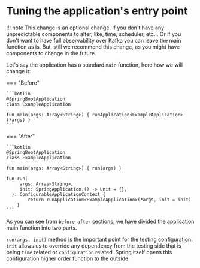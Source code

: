 # Tuning the application's entry point

!!! note
    This change is an optional change. If you don't have any unpredictable components to alter, like, time, scheduler, etc...
    Or if you don't want to have full observability over Kafka you can leave the main function as is. 
    But, still we recommend this change, as you might have components to change in the future.

Let's say the application has a standard `main` function, here how we will change it:

=== "Before"

    ```kotlin
    @SpringBootApplication
    class ExampleApplication

    fun main(args: Array<String>) { runApplication<ExampleApplication>(*args) }
    ```

=== "After"

    ```kotlin
    @SpringBootApplication
    class ExampleApplication

    fun main(args: Array<String>) { run(args) }

    fun run(
         args: Array<String>,
         init: SpringApplication.() -> Unit = {},
      ): ConfigurableApplicationContext {
            return runApplication<ExampleApplication>(*args, init = init)
        }
    ```

As you can see from `before-after` sections, we have divided the application main function into two parts.

`run(args, init)` method is the important point for the testing configuration. `init` allows us to override any
dependency
from the testing side that is being `time` related or `configuration` related. Spring itself opens this configuration
higher order function to the outside.
